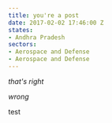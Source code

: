 ```yaml
---
title: you're a post
date: 2017-02-02 17:46:00 Z
states:
- Andhra Pradesh
sectors:
- Aerospace and Defense
- Aerospace and Defense
---
```


*that's right*

_wrong_

test